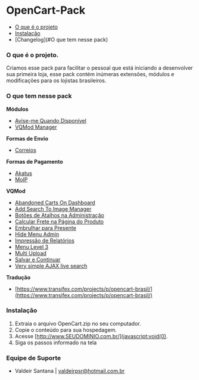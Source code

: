 OpenCart-Pack
=============

* [O que é o projeto](#o-que-%C3%A9-o-projeto)
* [Instalação](#instala%C3%A7%C3%A3o)
* [Changelog](#O que tem nesse pack)

### O que é o projeto.
Criamos esse pack para facilitar o pessoal que está iniciando a desenvolver sua primeira loja, esse pack contém inúmeras extensões, módulos e modificações para os lojistas brasileiros.

### O que tem nesse pack
**Módulos**
* [Avise-me Quando Disponível](http://www.opencart.com/index.php?route=extension/extension/info&extension_id=5600)
* [VQMod Manager](http://www.opencart.com/index.php?route=extension/extension/info&extension_id=2969)

**Formas de Envio**
* [Correios](http://www.opencart.com/index.php?route=extension/extension/info&extension_id=980)

**Formas de Pagamento**
* [Akatus](http://www.opencart.com/index.php?route=extension/extension/info&extension_id=8486)
* [MoIP](github.com/valdeir2000/Moip-Checkout-Transparente)

**VQMod**
* [Abandoned Carts On Dashboard](http://www.opencart.com/index.php?route=extension/extension/info&extension_id=7367)
* [Add Search To Image Manager](http://www.opencart.com/index.php?route=extension/extension/info&extension_id=7640)
* [Botões de Atalhos na Administração](http://www.opencart.com/index.php?route=extension/extension/info&extension_id=5494)
* [Calcular Frete na Página do Produto](http://www.opencart.com/index.php?route=extension/extension/info&extension_id=9181)
* [Embrulhar para Presente](http://www.opencart.com/index.php?route=extension/extension/info&extension_id=10531)
* [Hide Menu Admin](http://www.opencart.com/index.php?route=extension/extension/info&extension_id=5021)
* [Impressão de Relatórios](http://www.opencart.com/index.php?route=extension/extension/info&extension_id=10690)
* [Menu Level 3](http://www.opencart.com/index.php?route=extension/extension/info&extension_id=10532)
* [Multi Upload](http://www.opencart.com/index.php?route=extension/extension/info&extension_id=8221)
* [Salvar e Continuar](http://www.opencartbrasil.com.br/forum/viewtopic.php?f=40&t=5085)
* [Very simple AJAX live search](http://www.opencart.com/index.php?route=extension/extension/info&extension_id=65)

**Tradução**
* [https://www.transifex.com/projects/p/opencart-brasil/](https://www.transifex.com/projects/p/opencart-brasil/)

### Instalação
1. Extraia o arquivo OpenCart.zip no seu computador.
2. Copie o conteúdo para sua hospedagem.
3. Acesse [http://www.SEUDOMINIO.com.br/](javascript:void(0).
4. Siga os passos informado na tela

### Equipe de Suporte
* Valdeir Santana | valdeirpsr@hotmail.com.br